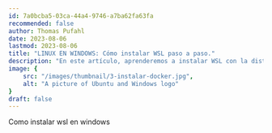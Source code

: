 ```yaml
---
id: 7a0bcba5-03ca-44a4-9746-a7ba62fa63fa
recommended: false
author: Thomas Pufahl
date: 2023-08-06
lastmod: 2023-08-06
title: "LINUX EN WINDOWS: Cómo instalar WSL paso a paso."
description: "En este artículo, aprenderemos a instalar WSL con la distro Ubuntu en Windows paso a paso."
image: {
    src: "/images/thumbnail/3-instalar-docker.jpg",
    alt: "A picture of Ubuntu and Windows logo"
}
draft: false
---
```


Como instalar wsl en windows